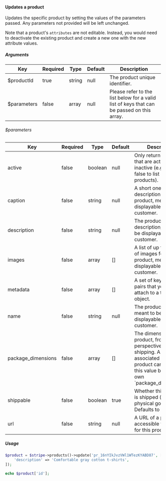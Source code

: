 #### Updates a product

Updates the specific product by setting the values of the parameters passed. Any parameters not provided will be left unchanged.

Note that a product's `attributes` are not editable. Instead, you would need to deactivate the existing product and create a new one with the new attribute values.

##### Arguments

<table>
    <thead>
        <th>Key</th>
        <th>Required</th>
        <th>Type</th>
        <th>Default</th>
        <th>Description</th>
    </thead>
    <tbody>
        <tr>
            <td>$productId</td>
            <td>true</td>
            <td>string</td>
            <td>null</td>
            <td>The product unique identifier.</td>
        </tr>
        <tr>
            <td>$parameters</td>
            <td>false</td>
            <td>array</td>
            <td>null</td>
            <td>Please refer to the list below for a valid list of keys that can be passed on this array.</td>
        </tr>
    </tbody>
</table>

###### $parameters

<table>
    <thead>
        <th>Key</th>
        <th>Required</th>
        <th>Type</th>
        <th>Default</th>
        <th>Description</th>
    </thead>
    <tbody>
        <tr>
            <td>active</td>
            <td>false</td>
            <td>boolean</td>
            <td>null</td>
            <td>Only return products that are active or inactive (e.g. pass false to list all inactive products).</td>
        </tr>
        <tr>
            <td>caption</td>
            <td>false</td>
            <td>string</td>
            <td>null</td>
            <td>A short one-line description of the product, meant to be displayable to the customer.</td>
        </tr>
        <tr>
            <td>description</td>
            <td>false</td>
            <td>string</td>
            <td>null</td>
            <td>The product’s description, meant to be displayable to the customer.</td>
        </tr>
        <tr>
            <td>images</td>
            <td>false</td>
            <td>array</td>
            <td>[]</td>
            <td>A list of up to 8 URLs of images for this product, meant to be displayable to the customer.</td>
        </tr>
        <tr>
            <td>metadata</td>
            <td>false</td>
            <td>array</td>
            <td>[]</td>
            <td>A set of key/value pairs that you can attach to a transfer object.</td>
        </tr>
        <tr>
            <td>name</td>
            <td>false</td>
            <td>string</td>
            <td>null</td>
            <td>The product’s name, meant to be displayable to the customer.</td>
        </tr>
        <tr>
            <td>package_dimensions</td>
            <td>false</td>
            <td>array</td>
            <td>[]</td>
            <td>The dimensions of this product, from the perspective of shipping. A SKU associated with this product can override this value by having its own `package_dimensions`.</td>
        </tr>
        <tr>
            <td>shippable</td>
            <td>false</td>
            <td>boolean</td>
            <td>true</td>
            <td>Whether this product is shipped (i.e. physical goods). Defaults to `true`.</td>
        </tr>
        <tr>
            <td>url</td>
            <td>false</td>
            <td>string</td>
            <td>null</td>
            <td>A URL of a publicly-accessible webpage for this product.</td>
        </tr>
    </tbody>
</table>

##### Usage

```php
$product = $stripe->products()->update('pr_16nYIkJvzVWl1WTezKYABD87', [
    'description' => 'Comfortable gray cotton t-shirts',
]);

echo $product['id'];
```
